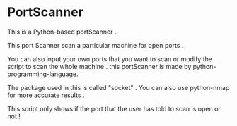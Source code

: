 # PortScanner
This is a Python-based portScanner .

This port Scanner scan a particular machine for open ports . 

You can also input your own ports that you want to scan or modify the script to scan the whole machine .
this portScanner is made by python-programming-language.

The package used in this is called "socket" .
You can also use python-nmap for more accurate results .

This script only shows if the port that the user has told to scan is open or not !
